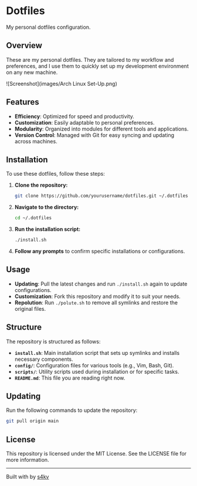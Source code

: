 # Dotfiles

My personal dotfiles configuration.

## Overview

These are my personal dotfiles. They are tailored to my workflow and preferences, and I use them to quickly set up my development environment on any new machine.

![Screenshot](images/Arch Linux Set-Up.png)

## Features

- **Efficiency**: Optimized for speed and productivity.
- **Customization**: Easily adaptable to personal preferences.
- **Modularity**: Organized into modules for different tools and applications.
- **Version Control**: Managed with Git for easy syncing and updating across machines.

## Installation

To use these dotfiles, follow these steps:

1. **Clone the repository:**

   ```sh
   git clone https://github.com/yourusername/dotfiles.git ~/.dotfiles
   ```

2. **Navigate to the directory:**

   ```sh
   cd ~/.dotfiles
   ```

3. **Run the installation script:**

   ```sh
   ./install.sh
   ```

4. **Follow any prompts** to confirm specific installations or configurations.

## Usage

- **Updating**: Pull the latest changes and run `./install.sh` again to update configurations.
- **Customization**: Fork this repository and modify it to suit your needs.
- **Repolution**: Run `./polute.sh` to remove all symlinks and restore the original files.

## Structure

The repository is structured as follows:

- **`install.sh`**: Main installation script that sets up symlinks and installs necessary components.
- **`config/`**: Configuration files for various tools (e.g., Vim, Bash, Git).
- **`scripts/`**: Utility scripts used during installation or for specific tasks.
- **`README.md`**: This file you are reading right now.

## Updating

Run the following commands to update the repository:

```sh
git pull origin main
```

## License

This repository is licensed under the MIT License. See the LICENSE file for more information.

---

Built with by [s4kv](https://github.com/s4kv)

